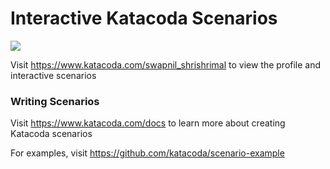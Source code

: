 # Interactive Katacoda Scenarios

[![](http://shields.katacoda.com/katacoda/swapnil_shrishrimal/count.svg)](https://www.katacoda.com/swapnil_shrishrimal "Get your profile on Katacoda.com")

Visit https://www.katacoda.com/swapnil_shrishrimal to view the profile and interactive scenarios

### Writing Scenarios
Visit https://www.katacoda.com/docs to learn more about creating Katacoda scenarios

For examples, visit https://github.com/katacoda/scenario-example
